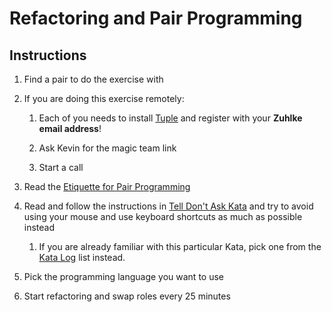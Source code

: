 # Refactoring and Pair Programming

## Instructions

1. Find a pair to do the exercise with

1. If you are doing this exercise remotely:

    1. Each of you needs to install [Tuple][4] and register with your **Zuhlke email address**!

    1. Ask Kevin for the magic team link

    1. Start a call

1. Read the [Etiquette for Pair Programming][1]

1. Read and follow the instructions in [Tell Don't Ask Kata][2] and try to avoid using your mouse and use keyboard shortcuts as much as possible instead

    1. If you are already familiar with this particular Kata, pick one from the [Kata Log][3] list instead.

1. Pick the programming language you want to use

1. Start refactoring and swap roles every 25 minutes

[1]: https://www.cprime.com/resources/blog/etiquette-for-pair-programming/
[2]: https://kata-log.rocks/tell-dont-ask-kata
[3]: https://kata-log.rocks/refactoring
[4]: https://tuple.app/
